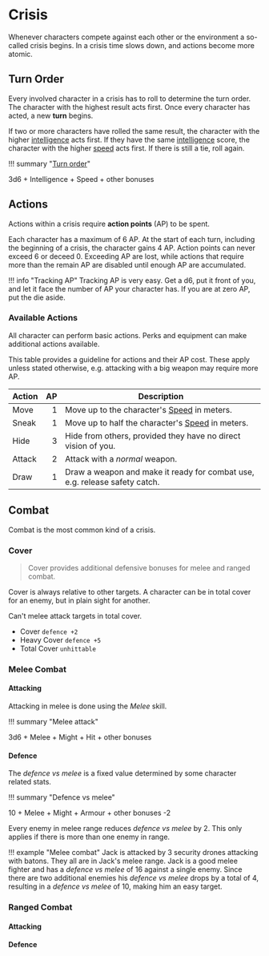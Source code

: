 # Crisis

Whenever characters compete against each other or the environment a so-called
crisis begins. In a crisis time slows down, and actions become more atomic.

## Turn Order

Every involved character in a crisis has to roll to determine the turn order.
The character with the highest result acts first. Once every character has
acted, a new **turn** begins.

If two or more characters have rolled the same result, the character with the
higher [intelligence](/character#intelligence) acts first. If they have the same
[intelligence](/character#intelligence) score, the character with the higher
[speed](/character#speed) acts first. If there is still a tie, roll again.

!!! summary "[Turn order](#turn-order)"
    <div class="formula formula-top formula-bottom">
      <span data-bracket-bottom="Base">3d6</span> +
      <span data-bracket-top="Ability Score">Intelligence</span> +
      <span data-bracket-bottom="Ability Score">Speed</span> +
      <span data-bracket-top="Circumstance / Perks / Race">other bonuses</span>
    </div>

## Actions

Actions within a crisis require **action points** (AP) to be spent.

Each character has a maximum of 6 AP. At the start of each turn, including the
beginning of a crisis, the character gains 4 AP. Action points can never exceed
6 or deceed 0. Exceeding AP are lost, while actions that require more than the
remain AP are disabled until enough AP are accumulated.

!!! info "Tracking AP"
    Tracking AP is very easy. Get a d6, put it front of you, and let it face the
    number of AP your character has. If you are at zero AP, put the die aside.

### Available Actions

All character can perform basic actions. Perks and equipment can make additional
actions available.

This table provides a guideline for actions and their AP cost. These apply
unless stated otherwise, e.g. attacking with a big weapon may require more AP.

| Action |   AP | Description                                                                |
|--------|-----:|----------------------------------------------------------------------------|
| Move   |    1 | Move up to the character's [Speed](#speed) in meters.                      |
| Sneak  |    1 | Move up to half the character's [Speed](#speed) in meters.                 |
| Hide   |    3 | Hide from others, provided they have no direct vision of you.              |
| Attack |    2 | Attack with a *normal* weapon.                                             |
| Draw   |    1 | Draw a weapon and make it ready for combat use, e.g. release safety catch. |

## Combat

Combat is the most common kind of a crisis.

### Cover

> Cover provides additional defensive bonuses for melee and ranged combat.

Cover is always relative to other targets. A character can be in total cover for
an enemy, but in plain sight for another.

Can't melee attack targets in total cover.

* Cover `defence +2`
* Heavy Cover `defence +5`
* Total Cover `unhittable`

### Melee Combat

#### Attacking

Attacking in melee is done using the *Melee* skill.

!!! summary "Melee attack"
    <div class="formula formula-top formula-bottom">
      <span data-bracket-bottom="Base">3d6</span> +
      <span data-bracket-top="Skill modifier">Melee</span> +
      <span data-bracket-bottom="Skill modifier">Might</span> +
      <span data-bracket-top="Weapon modifier">Hit</span> +
      <span data-bracket-bottom="Circumstance / Perks / Race">other bonuses</span>
    </div>

#### Defence

The *defence vs melee* is a fixed value determined by some character related
stats.

!!! summary "Defence vs melee"
    <div class="formula formula-top formula-bottom">
      <span data-bracket-bottom="Base">10</span> +
      <span data-bracket-top="Skill modifier">Melee</span> +
      <span data-bracket-bottom="Skill modifier">Might</span> +
      <span data-bracket-top="Defence modifier">Armour</span> +
      <span data-bracket-bottom="Circumstance / Perks / Race">other bonuses</span>
      <span data-bracket-top="per additional enemy">-2</span>
    </div>

Every enemy in melee range reduces *defence vs melee* by 2. This only applies if
there is more than one enemy in range.

!!! example "Melee combat"
    Jack is attacked by 3 security drones attacking with batons. They all are in
    Jack's melee range. Jack is a good melee fighter and has a *defence vs
    melee* of 16 against a single enemy. Since there are two additional enemies
    his *defence vs melee* drops by a total of 4, resulting in a *defence vs
    melee* of 10, making him an easy target.

### Ranged Combat

#### Attacking

#### Defence

